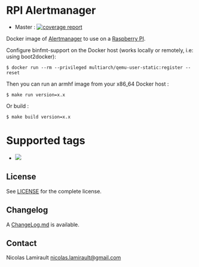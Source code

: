 # RPI Alertmanager

* Master : [![coverage report](https://gitlab.com/zeiot/rpi-alertmanager/badges/master/coverage.svg)](https://gitlab.com/zeiot/rpi-alertmanager/commits/master)

Docker image of [Alertmanager][] to use on a [Raspberry PI][].

Configure binfmt-support on the Docker host (works locally or remotely, i.e: using boot2docker):

    $ docker run --rm --privileged multiarch/qemu-user-static:register --reset

Then you can run an armhf image from your x86_64 Docker host :

    $ make run version=x.x

Or build :

    $ make build version=x.x


# Supported tags

* [![](https://images.microbadger.com/badges/version/zeiot/rpi-alertmanager:0.5.0.svg)](https://microbadger.com/images/zeiot/rpi-alertmanager:0.5.0 "Get your own version badge on microbadger.com")


## License

See [LICENSE](LICENSE) for the complete license.


## Changelog

A [ChangeLog.md](ChangeLog.md) is available.


## Contact

Nicolas Lamirault <nicolas.lamirault@gmail.com>


[Raspberry PI]: https://www.raspberrypi.org/
[Alertmanager]: https://prometheus.io/docs/alerting/alertmanager/
